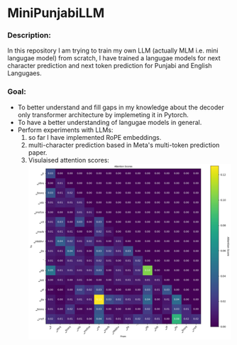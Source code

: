 # MiniPunjabiLLM
### Description: 
In this repository I am trying to train my own LLM (actually MLM i.e. mini langugae model) from scratch, I have trained a langugae models for next character prediction and next token prediction for Punjabi and English Langugaes. 
### Goal:
- To better understand and fill gaps in my knowledge about the decoder only transformer architecture by implemeting it in Pytorch.
- To have a better understanding of langugae models in general.
- Perform experiments with LLMs:
  1. so far I have implemented RoPE embeddings.
  2. multi-character prediction based in Meta's multi-token prediction paper.
  3. Visulaised attention scores: ![can't load the attention score image](next_token_prediction/output.png)
